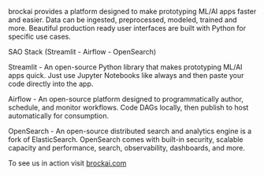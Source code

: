 brockai provides a platform designed to make prototyping ML/AI apps faster and easier. Data can be ingested, preprocessed, modeled, trained and more. Beautiful production ready user interfaces are built with Python for specific use cases.

SAO Stack (Streamlit - Airflow - OpenSearch)

Streamlit - An open-source Python library that makes prototyping ML/AI apps quick. Just use Jupyter Notebooks like always and then paste your code directly into the app.

Airflow - An open-source platform designed to programmatically author, schedule, and monitor workflows. Code DAGs locally, then publish to host automatically for consumption.

OpenSearch - An open-source distributed search and analytics engine is a fork of ElasticSearch. OpenSearch comes with built-in security, scalable capacity and performance, search, observability, dashboards, and more.

To see us in action visit [brockai.com](https://brockai.com)
